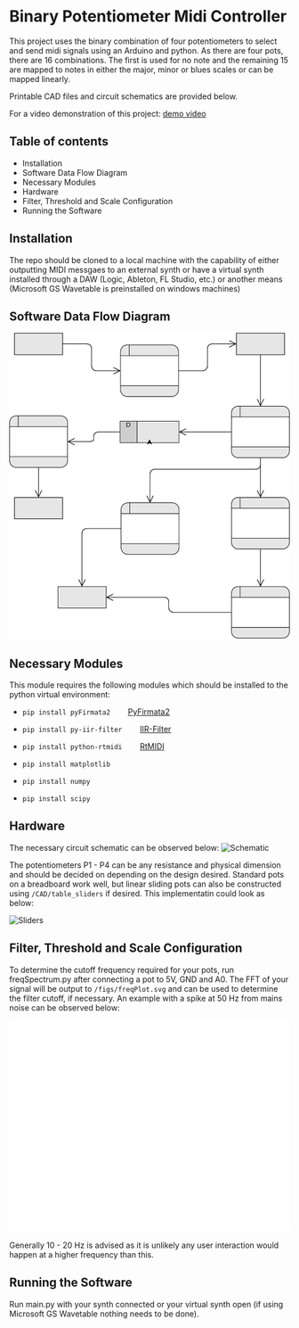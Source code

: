 # Binary Potentiometer Midi Controller

This project uses the binary combination of four potentiometers to select and send midi signals using an Arduino and python. As there are four pots, there are 16 combinations. The first is used for no note and the remaining 15 are mapped to notes in either the major, minor or blues scales or can be mapped linearly.

Printable CAD files and circuit schematics are provided below.

For a video demonstration of this project:
[demo video](https://www.drupal.org/project/admin_menu)


## Table of contents

- Installation
- Software Data Flow Diagram
- Necessary Modules
- Hardware
- Filter, Threshold and Scale Configuration
- Running the Software


## Installation

The repo should be cloned to a local machine with the capability of either outputting MIDI messgaes to an external synth or have a virtual synth installed through a DAW (Logic, Ableton, FL Studio, etc.) or another means (Microsoft GS Wavetable is preinstalled on windows machines)

## Software Data Flow Diagram

![DFD](./figs/DFD.svg)

## Necessary Modules

This module requires the following modules which should be installed to the python virtual environment:

- `pip install pyFirmata2`
    &emsp;&emsp;[PyFirmata2](https://pypi.org/project/pyFirmata2/)

- `pip install py-iir-filter`
    &emsp;&emsp;[IIR-Filter](https://pypi.org/project/py-iir-filter/)

- `pip install python-rtmidi`
    &emsp;&emsp;[RtMIDI](https://pypi.org/project/python-rtmidi/)

- `pip install matplotlib`
- `pip install numpy`
- `pip install scipy`

## Hardware

The necessary circuit schematic can be observed below:
![Schematic](./figs/schematic.svg)

The potentiometers P1 - P4 can be any resistance and physical dimension and should be decided on depending on the design desired. Standard pots on a breadboard work well, but linear sliding pots can also be constructed using `/CAD/table_sliders` if desired. This implementatin could look as below:

![Sliders](./figs/schematic.svg)

## Filter, Threshold and Scale Configuration

To determine the cutoff frequency required for your pots, run freqSpectrum.py after connecting a pot to 5V, GND and A0. The FFT of your signal will be output to `/figs/freqPlot.svg` and can be used to determine the filter cutoff, if necessary. An example with a spike at 50 Hz from mains noise can be observed below:

![Sample freqPlot](./figs/freqPlot.svg)

Generally 10 - 20 Hz is advised as it is unlikely any user interaction would happen at a higher frequency than this.


## Running the Software

Run main.py with your synth connected or your virtual synth open (if using Microsoft GS Wavetable nothing needs to be done).